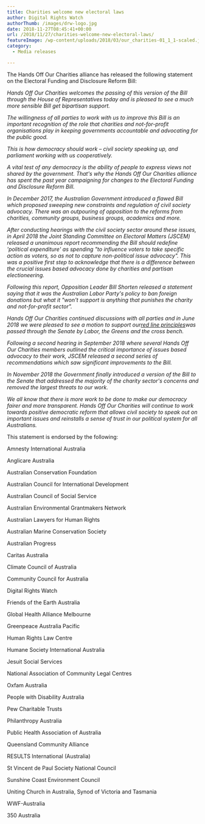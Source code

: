 ```yaml
---
title: Charities welcome new electoral laws
author: Digital Rights Watch
authorThumb: /images/drw-logo.jpg
date: 2018-11-27T08:45:41+00:00
url: /2018/11/27/charities-welcome-new-electoral-laws/
featureImage: /wp-content/uploads/2018/03/our_charities-01_1_1-scaled.jpg
category:
  - Media releases

---
```



The Hands Off Our Charities alliance has released the following statement on the Electoral Funding and Disclosure Reform Bill:

_Hands Off Our Charities welcomes the passing of this version of the Bill through the House of Representatives today and is pleased to see a much more sensible Bill get bipartisan support._

_The willingness of all parties to work with us to improve this Bill is an important recognition of the role that charities and not-for-profit organisations play in keeping governments accountable and advocating for the public good._

_This is how democracy should work – civil society speaking up, and parliament working with us cooperatively._

_A vital test of any democracy is the ability of people to express views not shared by the government. That's why the Hands Off Our Charities alliance has spent the past year campaigning for changes to the Electoral Funding and Disclosure Reform Bill._

_In December 2017, the Australian Government introduced a flawed Bill which proposed sweeping new constraints and regulation of civil society advocacy. There was an outpouring of opposition to the reforms from charities, community groups, business groups, academics and more._

_After conducting hearings with the civil society sector around these issues, in April 2018 the Joint Standing Committee on Electoral Matters (JSCEM) released a unanimous report recommending the Bill should redefine 'political expenditure' as spending "to influence voters to take specific action as voters, so as not to capture non-political issue advocacy". This was a positive first step to acknowledge that there is a difference between the crucial issues based advocacy done by charities and partisan electioneering._

_Following this report, Opposition Leader Bill Shorten released a statement saying that it was the Australian Labor Party's policy to ban foreign donations but what it "won't support is anything that punishes the charity and not-for-profit sector"._

_Hands Off Our Charities continued discussions with all parties and in June 2018 we were pleased to see a motion to support our_[_red line principles_][1]_was passed through the Senate by Labor, the Greens and the cross bench._

_Following a second hearing in September 2018 where several Hands Off Our Charities members outlined the critical importance of issues based advocacy to their work, JSCEM released a second series of recommendations which saw significant improvements to the Bill._

_In November 2018 the Government finally introduced a version of the Bill to the Senate that addressed the majority of the charity sector's concerns and removed the largest threats to our work._

_We all know that there is more work to be done to make our democracy fairer and more transparent. Hands Off Our Charities will continue to work towards positive democratic reform that allows civil society to speak out on important issues and reinstalls a sense of trust in our political system for all Australians._

This statement is endorsed by the following:

Amnesty International Australia

Anglicare Australia

Australian Conservation Foundation

Australian Council for International Development

Australian Council of Social Service

Australian Environmental Grantmakers Network

Australian Lawyers for Human Rights

Australian Marine Conservation Society

Australian Progress

Caritas Australia

Climate Council of Australia

Community Council for Australia

Digital Rights Watch

Friends of the Earth Australia

Global Health Alliance Melbourne

Greenpeace Australia Pacific

Human Rights Law Centre

Humane Society International Australia

Jesuit Social Services

National Association of Community Legal Centres

Oxfam Australia

People with Disability Australia

Pew Charitable Trusts

Philanthropy Australia

Public Health Association of Australia

Queensland Community Alliance

RESULTS International (Australia)

St Vincent de Paul Society National Council

Sunshine Coast Environment Council

Uniting Church in Australia, Synod of Victoria and Tasmania

WWF-Australia

350 Australia

 [1]: https://d3n8a8pro7vhmx.cloudfront.net/handsoffcharities/pages/4/attachments/original/1529883158/180622_HOOC_Red-Line_Principles.pdf
